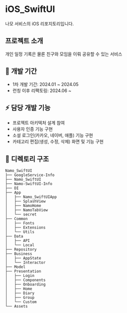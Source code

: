 # iOS_SwiftUI
나모 서비스의 iOS 리포지토리입니다.

## 프로젝트 소개
개인 일정 기록은 물론 친구와 모임을 이뤄 공유할 수 있는 서비스

## 📆 개발 기간
- 1차 개발 기간: 2024.01 ~ 2024.05
- 런칭 이후 리팩토링: 2024.06 ~ 

## ⚡ 담당 개발 기능
- 프로젝트 아키텍처 설계 참여
- 사용자 인증 기능 구현
- 소설 로그인(카카오, 네이버, 애플) 기능 구현
- 카테고리 편집(생성, 수정, 삭제) 화면 및 기능 구현

## 📁 디렉토리 구조
```plaintext
Namo_SwiftUI
├── GoogleService-Info
├── Namo_SwiftUI
├── Namo-SwiftUI-Info
├── DI
├── App
│   ├── Namo_SwiftUIApp
│   ├── SplashView
│   ├── NamoHome
│   ├── NamoTabView
│   └── secret
├── Common
│   ├── Fonts
│   ├── Extensions
│   └── Utils
├── Data
│   ├── API
│   └── Local
├── Repository
├── Business
│   ├── AppState
│   └── Interactor
├── Model
├── Presentation
│   ├── Login
│   ├── Components
│   ├── Onboarding
│   ├── Home
│   ├── Diary
│   ├── Group
│   └── Custom
└── Assets
